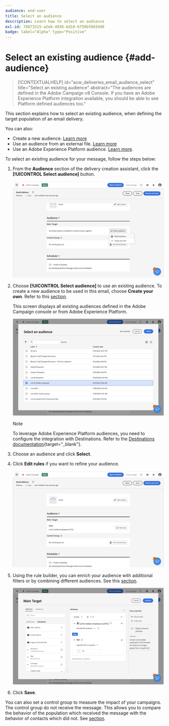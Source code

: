 ```yaml
---
audience: end-user
title: Select an audience
description: Learn how to select an audience
exl-id: 76873315-a2eb-4936-bd10-6759bf603dd0
badge: label="Alpha" type="Positive"
---
```


# Select an existing audience {#add-audience}
 
>[!CONTEXTUALHELP]
>id="acw_deliveries_email_audience_select"
>title="Select an existing audience"
>abstract="The audiences are defined in the Adobe Campaign v8 Console. If you have an Adobe Experience Platform integration available, you should be able to see Platform defined audiences too."

This section explains how to select an existing audience, when defining the target population of an email delivery.

You can also:

* Create a new audience. [Learn more](segment-builder.md)
* Use an audience from an external file. [Learn more](file-audience.md)
* Use an Adobe Experience Platform audience. [Learn more](aep-audience.md).


To select an existing audience for your message, follow the steps below:

1. From the **Audience** section of the delivery creation assistant, click the **[!UICONTROL Select audience]** button.

   ![](assets/create-audience.png)

1. Choose **[!UICONTROL Select audience]** to use an existing audience. To create a new audience to be used in this email, choose **Create your own**. Refer to this [section](segment-builder.md).

    This screen displays all existing audiences defined in the Adobe Campaign console or from Adobe Experience Platform.

    ![](assets/create-audience2.png)

    >[!NOTE]
    >
    >To leverage Adobe Experience Platform audiences, you need to configure the integration with Destinations. Refer to the [Destinations documentation](https://experienceleague.adobe.com/docs/experience-platform/destinations/home.html){target="_blank"}.

1. Choose an audience and click **Select**.

1. Click **Edit rules** if you want to refine your audience.

   ![](assets/create-audience3.png)

1. Using the rule builder, you can enrich your audience with additional filters or by combining different audiences. See this [section](segment-builder.md).

   ![](assets/create-audience4.png)

1. Click **Save**. 

You can also set a control group to measure the impact of your campaigns. The control group do not receive the message. This allows you to compare the behavior of the population which received the message with the behavior of contacts which did not. See [section](control-group.md).